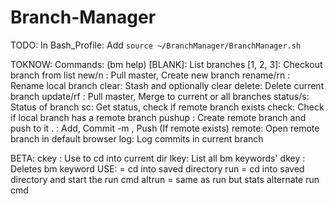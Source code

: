 # Branch-Manager

TODO:
In Bash_Profile:
Add `source ~/BranchManager/BranchManager.sh`

TOKNOW:
Commands: (bm help)
  [BLANK]:			          List branches
  [1, 2, 3]:		        	Checkout branch from list
  new/n <branch>:	    		Pull master, Create new branch
  rename/rn <branch>:	   	Rename local branch
  clear: 			          	Stash and optionally clear
  delete:			           	Delete current branch
  update/rf <all>: 	    	Pull master, Merge to current or all branches
  status/s:		          	Status of branch
  sc:			              	Get status, check if remote branch exists
  check:		          		Check if local branch has a remote branch
  pushup <branch>: 	    	Create remote branch and push to it
  . <description>:	    	Add, Commit -m <des>, Push (If remote exists)
  remote:				          Open remote branch in default browser
  log:				            Log commits in current branch
  
  BETA:
    ckey <keyword>:			  Use <keyword> to cd into current dir
    lkey:				          List all bm keywords'
    dkey <keyword>:		   	Deletes bm keyword
    USE:
      <keyword> = cd into saved directory
      <keyword> run = cd into saved directory and start the run cmd
      <keyword> altrun = same as run but stats alternate run cmd
